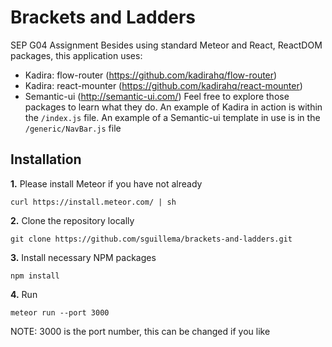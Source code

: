 # Brackets and Ladders
SEP G04 Assignment
Besides using standard Meteor and React, ReactDOM packages, this application uses:
- Kadira: flow-router (https://github.com/kadirahq/flow-router)
- Kadira: react-mounter (https://github.com/kadirahq/react-mounter)
- Semantic-ui (http://semantic-ui.com/)
Feel free to explore those packages to learn what they do. An example of Kadira in action is within the ```/index.js``` file. An example of a Semantic-ui template in use is in the ```/generic/NavBar.js``` file

## Installation
**1.** Please install Meteor if you have not already
```
curl https://install.meteor.com/ | sh
```

**2.** Clone the repository locally
```
git clone https://github.com/sguillema/brackets-and-ladders.git
```

**3.** Install necessary NPM packages
```
npm install
```

**4.** Run
```
meteor run --port 3000
```
NOTE: 3000 is the port number, this can be changed if you like


